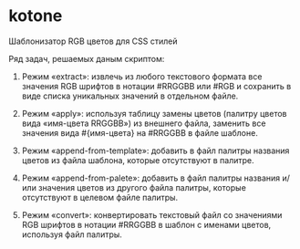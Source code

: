 kotone
======

Шаблонизатор RGB цветов для CSS стилей

Ряд задач, решаемых даным скриптом:

1. Режим «extract»: извлечь из любого текстового формата все значения RGB шрифтов в нотации #RRGGBB или #RGB и сохранить в виде списка уникальных значений в отдельном файле. 

2. Режим «apply»: используя таблицу замены цветов (палитру цветов вида «имя-цвета RRGGBB») из внешнего файла, заменить все значения вида #{имя-цвета} на #RRGGBB в файле шаблоне.

3. Режим «append-from-template»: добавить в файл палитры названия цветов из файла шаблона, которые отсутствуют в палитре.

4. Режим «append-from-palete»: добавить в файл палитры названия и/или значения цветов из другого файла палитры, которые отсутствуют в целевом файле палитры.

5. Режим «convert»: конвертировать текстовый файл со значениями RGB шрифтов в нотации #RRGGBB в шаблон с именами цветов, используя файл палитры.


